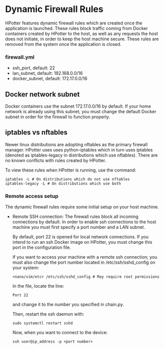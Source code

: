 # Dynamic Firewall Rules
HPotter features dynamic firewall rules which are created
once the application is launched. These rules block traffic coming from
Docker containers created by HPotter to the host, as well as any requests 
the host does not initiate, in order to keep the host machine secure.
These rules are removed from the system once the application is closed.

### firewall.yml
* ssh\_port, default: 22
* lan\_subnet, default: 192.168.0.0/16
* docker\_subnet, default: 172.17.0.0/16

## Docker network subnet
Docker containers use the subnet 172.17.0.0/16 by default.
If your home network is already using this subnet, you must change the
default Docker subnet in order for the firewall to function properly.

## iptables vs nftables
Newer linux distributions are adopting nftables as the primary firewall manager.
HPotter uses uses python-iptables which in turn uses iptables 
(denoted as iptables-legacy in distributions which use nftables).
There are no known conflicts with rules created by HPotter. 

To view these rules when HPotter is running, use the command:
```
iptables -L # On distributions which do not use nftables
iptables-legacy -L # On distributions which use both
```

### Remote access setup
The dynamic firewall rules require some initial setup on your host machine.

* Remote SSH connection: 
    The firewall rules block all incoming connections by default.
    In order to enable ssh connections to the host machine you must first specify
    a port number and a LAN subnet.

    By default, port 22 is opened for local network connections. If you intend to run
    an ssh Docker image on HPotter, you must change this port in the configuration file.

    If you want to access your machine with a remote ssh connection; you must also
    change the port number located in /etc/ssh/sshd_config on your system:
    ```
    <nano/vim/etc> /etc/ssh/sshd_config # May require root permissions
    ```
    In the file, locate the line:
    ```
    Port 22
    ```
    and change it to the number you specified in chain.py.
    
    Then, restart the ssh daemon with:
    ```
    sudo systemctl restart sshd
    ```

    Now, when you want to connect to the device:
    ```
    ssh user@ip_address -p <port number>
    ```